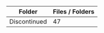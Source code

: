 | Folder       |   Files / Folders |
|--------------|-------------------|
| Discontinued |                47 |